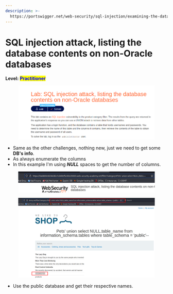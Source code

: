 ```yaml
---
description: >-
  https://portswigger.net/web-security/sql-injection/examining-the-database/lab-listing-database-contents-non-oracle
---
```


# SQL injection attack, listing the database contents on non-Oracle databases

**Level:** <mark style="color:blue;">**Practitioner**</mark>

<figure><img src="../../../../../.gitbook/assets/SQLinjectioattacklistingheatabaseontentsnon-Oracledatabases1 (1).png" alt=""><figcaption></figcaption></figure>

* Same as the other challenges, nothing new, just we need to get some **DB's info**.
* As always enumerate the columns
* In this example I'm using _**NULL**_ spaces to get the number of columns.

<figure><img src="../../../../../.gitbook/assets/SQLinjectioattacklistingheatabaseontentsnon-Oracledatabases2 (3).png" alt=""><figcaption></figcaption></figure>

<figure><img src="../../../../../.gitbook/assets/SQLinjectioattacklistingheatabaseontentsnon-Oracledatabases3 (1).png" alt=""><figcaption></figcaption></figure>

* Use the public database and get their respective names.
